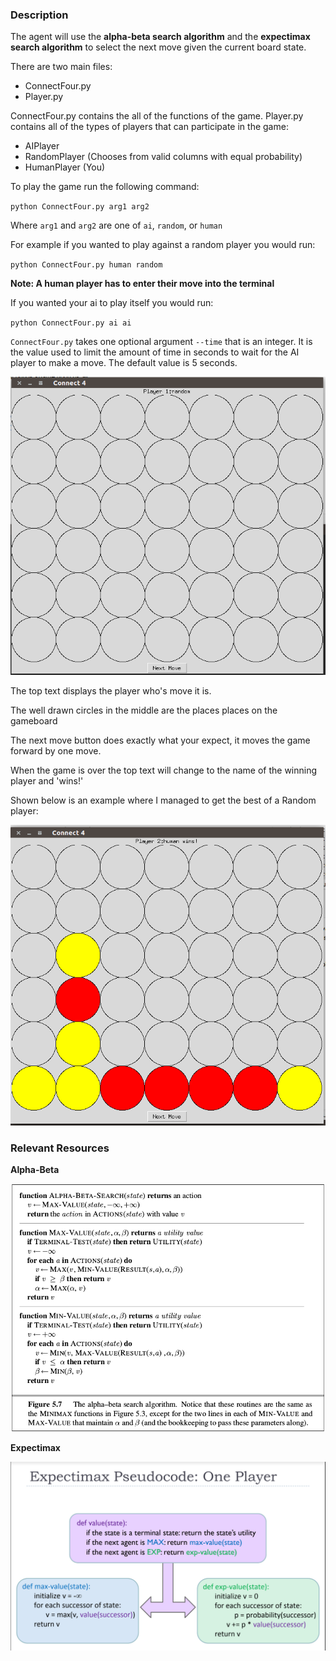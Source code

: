 

### Description

The agent will use the **alpha-beta search algorithm**
and the **expectimax search algorithm** to select the
next move given the current board state.

There are two main files:
- ConnectFour.py
- Player.py

ConnectFour.py contains the all of the functions of the game.
Player.py contains all of the types of players that can participate in the
game:
- AIPlayer 
- RandomPlayer (Chooses from valid columns with equal probability)
- HumanPlayer (You)


To play the game run the following command:

`python ConnectFour.py arg1 arg2`

Where `arg1` and `arg2` are one of `ai`, `random`, or `human`

For example if you wanted to play against a random player you would run:

`python ConnectFour.py human random`

**Note: A human player has to enter their move into the terminal**

If you wanted your ai to play itself you would run:

`python ConnectFour.py ai ai`

`ConnectFour.py` takes one optional argument `--time` that is an integer. It is
the value used to limit the amount of time in seconds to wait for the AI player
to make a move. The default value is 5 seconds.


![game](game.png)

The top text displays the player who's move it is.

The well drawn circles in the middle are the places places on the gameboard

The next move button does exactly what your expect, it moves the game forward
by one move.

When the game is over the top text will change to the name of the winning player
and 'wins!'

Shown below is an example where I managed to get the best of a Random player:

![game-over](game-over.png)



### Relevant Resources
**Alpha-Beta**

![alpha-beta-search](alpha-beta-search.png)

**Expectimax**

![expectimax](expectimax.png)
